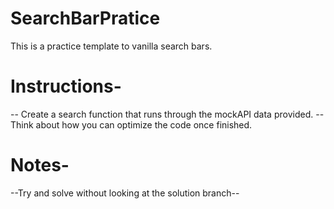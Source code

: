 # SearchBarPratice

This is a practice template to vanilla search bars.

# Instructions-

-- Create a search function that runs through the mockAPI data provided.
-- Think about how you can optimize the code once finished.

# Notes-

--Try and solve without looking at the solution branch--
